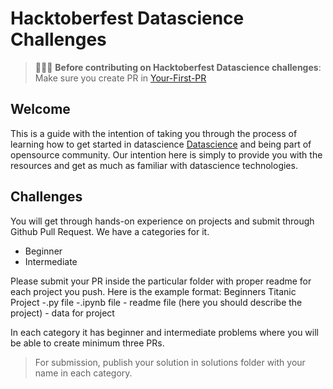 # Hacktoberfest Datascience Challenges

> 🚨🚨🚨 **Before contributing on Hacktoberfest Datascience challenges**: Make sure you create PR in [
> Your-First-PR](https://github.com/Hacktoberfest-Nepal/Your-First-PR)

## Welcome

This is a guide with the intention of taking you through the process of learning how to get started in datascience [Datascience]() and being part of opensource community. Our intention here is simply to provide you with the resources and get as much as familiar with datascience technologies.

## Challenges

You will get through hands-on experience on projects and submit through Github Pull Request. We have a categories for it.

- Beginner
- Intermediate

Please submit your PR inside the particular folder with proper readme for each project you push. Here is the example format: 
Beginners
    Titanic Project
        -.py file
        -.ipynb file
        - readme file (here you should describe the project)
        - data for project

In each category it has beginner and intermediate problems where you will be able to create minimum three PRs.

> For submission, publish your solution in solutions folder with your name in each category.
